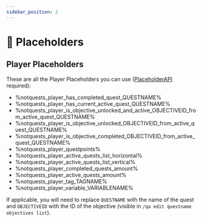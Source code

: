 ```yaml
---
sidebar_position: 2
---
```


# 📄 Placeholders

## Player Placeholders

These are all the Player Placeholders you can use ([PlaceholderAPI](https://www.spigotmc.org/resources/6245/) required):

- %notquests_player_has_completed_quest_QUESTNAME%
- %notquests_player_has_current_active_quest_QUESTNAME%
- %notquests_player_is_objective_unlocked_and_active_OBJECTIVEID_from_active_quest_QUESTNAME%
- %notquests_player_is_objective_unlocked_OBJECTIVEID_from_active_quest_QUESTNAME%
- %notquests_player_is_objective_completed_OBJECTIVEID_from_active_quest_QUESTNAME%
- %notquests_player_questpoints%
- %notquests_player_active_quests_list_horizontal%
- %notquests_player_active_quests_list_vertical%
- %notquests_player_completed_quests_amount%
- %notquests_player_active_quests_amount%
- %notquests_player_tag_TAGNAME%
- %notquests_player_variable_VARIABLENAME%

If applicable, you will need to replace `QUESTNAME` with the name of the quest and `OBJECTIVEID` with the ID of the objective (visible in `/qa edit questname objectives list`).
